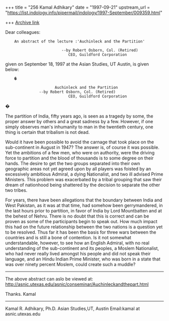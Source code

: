 +++
title = "256 Kamal Adhikary"
date = "1997-09-21"
upstream_url = "https://list.indology.info/pipermail/indology/1997-September/009359.html"

+++
[Archive link](https://list.indology.info/pipermail/indology/1997-September/009359.html)

Dear colleagues:

        An abstract of the lecture :'Auchinleck and the Partition'

                             --by Robert Osborn, Col. (Retired)
                                CEO, Guildford Corporation

given on  September 18, 1997 at the Asian Studies, UT Austin, is given below:

        �

                          Auchinleck and the Partition
			       --by Robert Osborn, Col. (Retired)
                                CEO, Guildford Corporation

�

The partition of India, fifty years ago, is seen as a tragedy by some,
the proper answer by others and a great sadness by a few. However, if one
simply observes man's inhumanity to man in the twentieth century, one
thing is certain that  tribalism is not dead.

Would it have been possible to avoid the carnage that took place on the
sub-continent in August in 1947? The answer is, of course it was
possible. Yet the ambitions of a few men, who were on authority, were the
driving force to partition and the blood of thousands is to some degree
on their hands. The desire to get the two groups separated into their own
geographic areas not yet agreed upon by all players was foisted by an
excessively ambitious Admiral, a dying Nationalist, and two ill advised
Prime Ministers. This problem was exacerbated by a tribal grouping that
saw their dream of nationhood being shattered by the decision to separate
the other two tribes.

For years, there have been allegations that the boundary between India
and West Pakistan, as it was at that time, had somehow been
gerrymandered, in the last hours prior to partition, in favor of India by
Lord Mountbatten and at the behest of Nehru.  There is no doubt that this
is correct and can be proven as some of the participants begin to speak
out. How much impact this had on the future relationship between the two
nations is a question yet to be resolved. Thus far it has been the basis
for three wars between the countries and is still a bone of contention.
Is it not somewhat understandable, however, to see how an English
Admiral, with no real understanding of the sub-continent and its peoples,
a Moslem Nationalist, who had never really lived amongst his people and
did not speak their language, and an Hindu Indian Prime Minister, who was
born in a state that was over ninety percent Moslem, could create such a
muddle?

***
The above abstract can aslo be viewed at:
http://asnic.utexas.edu/asnic/conseminar/Auchinleckandthepart.html

Thanks.
Kamal


_______________
Kamal R. Adhikary, Ph.D.
Asian Studies,UT, Austin
Email:kamal at asnic.utexas.edu



